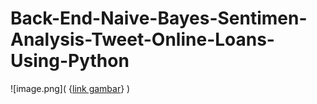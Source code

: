 # Back-End-Naive-Bayes-Sentimen-Analysis-Tweet-Online-Loans-Using-Python

![image.png]( {[link gambar](https://github.com/nurwidya/Back-End-Naive-Bayes-Sentimen-Analysis-Tweet-Online-Loans-Using-Python/blob/main/dokumentation/1.png)} )
